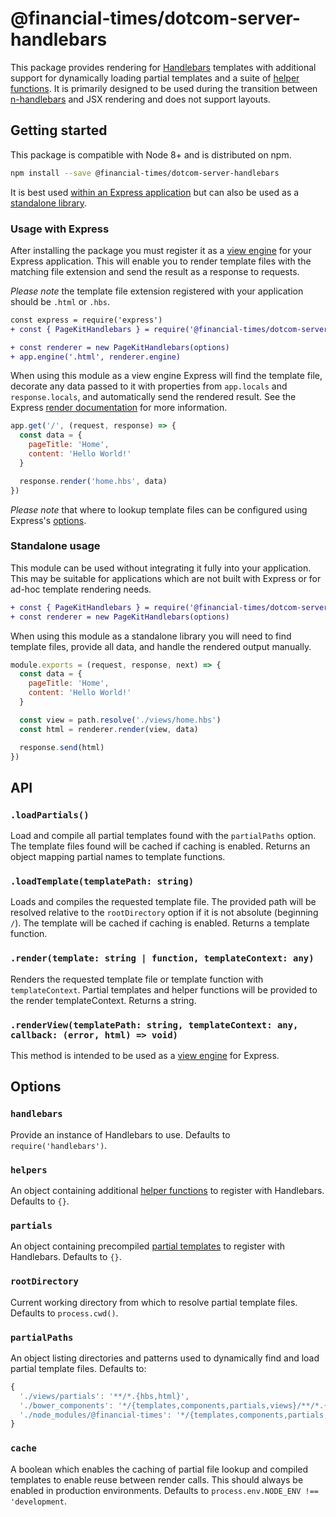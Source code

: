 # @financial-times/dotcom-server-handlebars

This package provides rendering for [Handlebars] templates with additional support for dynamically loading partial templates and a suite of [helper functions]. It is primarily designed to be used during the transition between [n-handlebars] and JSX rendering and does not support layouts.

[Handlebars]: https://handlebarsjs.com/
[n-handlebars]: https://github.com/Financial-Times/n-handlebars
[helper functions]: src/helpers/readme.md


## Getting started

This package is compatible with Node 8+ and is distributed on npm.

```sh
npm install --save @financial-times/dotcom-server-handlebars
```

It is best used [within an Express application](#usage-with-express) but can also be used as a [standalone library](#standalone-usage).


### Usage with Express

After installing the package you must register it as a [view engine] for your Express application. This will enable you to render template files with the matching file extension and send the result as a response to requests.

_Please note_ the template file extension registered with your application should be `.html` or `.hbs`.

```diff
const express = require('express')
+ const { PageKitHandlebars } = require('@financial-times/dotcom-server-handlebars')

+ const renderer = new PageKitHandlebars(options)
+ app.engine('.html', renderer.engine)
```

When using this module as a view engine Express will find the template file, decorate any data passed to it with properties from `app.locals` and `response.locals`, and automatically send the rendered result. See the Express [render documentation] for more information.

```js
app.get('/', (request, response) => {
  const data = {
    pageTitle: 'Home',
    content: 'Hello World!'
  }

  response.render('home.hbs', data)
})
```

_Please note_ that where to lookup template files can be configured using Express's [options](#options).

[view engine]: https://expressjs.com/en/guide/using-template-engines.html
[render documentation]: https://expressjs.com/en/4x/api.html#res.render
[settings]: https://expressjs.com/en/api.html#app.settings.table


### Standalone usage

This module can be used without integrating it fully into your application. This may be suitable for applications which are not built with Express or for ad-hoc template rendering needs.

```diff
+ const { PageKitHandlebars } = require('@financial-times/dotcom-server-handlebars')
+ const renderer = new PageKitHandlebars(options)
```

When using this module as a standalone library you will need to find template files, provide all data, and handle the rendered output manually.

```js
module.exports = (request, response, next) => {
  const data = {
    pageTitle: 'Home',
    content: 'Hello World!'
  }

  const view = path.resolve('./views/home.hbs')
  const html = renderer.render(view, data)

  response.send(html)
})
```


## API

### `.loadPartials()`

Load and compile all partial templates found with the `partialPaths` option. The template files found will be cached if caching is enabled. Returns an object mapping partial names to template functions.

### `.loadTemplate(templatePath: string)`

Loads and compiles the requested template file. The provided path will be resolved relative to the `rootDirectory` option if it is not absolute (beginning `/`). The template will be cached if caching is enabled. Returns a template function.

### `.render(template: string | function, templateContext: any)`

Renders the requested template file or template function with `templateContext`. Partial templates and helper functions will be provided to the render templateContext. Returns a string.

### `.renderView(templatePath: string, templateContext: any, callback: (error, html) => void)`

This method is intended to be used as a [view engine] for Express.


## Options

### `handlebars`

Provide an instance of Handlebars to use. Defaults to `require('handlebars')`.

### `helpers`

An object containing additional [helper functions] to register with Handlebars. Defaults to `{}`.

### `partials`

An object containing precompiled [partial templates] to register with Handlebars. Defaults to `{}`.

### `rootDirectory`

Current working directory from which to resolve partial template files. Defaults to `process.cwd()`.

### `partialPaths`

An object listing directories and patterns used to dynamically find and load partial template files. Defaults to:

```js
{
  './views/partials': '**/*.{hbs,html}',
  './bower_components': '*/{templates,components,partials,views}/**/*.{hbs,html}',
  './node_modules/@financial-times': '*/{templates,components,partials,views}/**/*.{hbs,html}'
}
```

### `cache`

A boolean which enables the caching of partial file lookup and compiled templates to enable reuse between render calls. This should always be enabled in production environments. Defaults to `process.env.NODE_ENV !== 'development`.

[helper functions]: http://handlebarsjs.com/builtin_helpers.html
[partial templates]: https://handlebarsjs.com/guide/partials.html
[n-express]: https://github.com/Financial-Times/n-express
